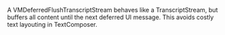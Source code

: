 A VMDeferredFlushTranscriptStream behaves like a TranscriptStream, but buffers all content until the next deferred UI message. This avoids costly text layouting in TextComposer.